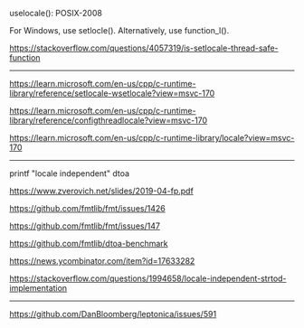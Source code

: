
uselocale(): POSIX-2008

For Windows, use setlocle(). Alternatively, use function_l(). 

https://stackoverflow.com/questions/4057319/is-setlocale-thread-safe-function

-----

https://learn.microsoft.com/en-us/cpp/c-runtime-library/reference/setlocale-wsetlocale?view=msvc-170

https://learn.microsoft.com/en-us/cpp/c-runtime-library/reference/configthreadlocale?view=msvc-170

https://learn.microsoft.com/en-us/cpp/c-runtime-library/locale?view=msvc-170

-----

printf "locale independent" dtoa

https://www.zverovich.net/slides/2019-04-fp.pdf

https://github.com/fmtlib/fmt/issues/1426

https://github.com/fmtlib/fmt/issues/147

https://github.com/fmtlib/dtoa-benchmark

https://news.ycombinator.com/item?id=17633282

https://stackoverflow.com/questions/1994658/locale-independent-strtod-implementation



-----

https://github.com/DanBloomberg/leptonica/issues/591
